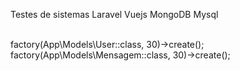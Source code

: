 Testes de sistemas
Laravel
Vuejs
MongoDB
Mysql

<BR>
factory(App\Models\User::class, 30)->create();
factory(App\Models\Mensagem::class, 30)->create();